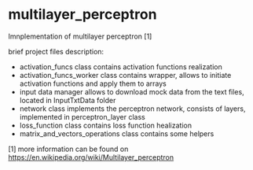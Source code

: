 # multilayer_perceptron
Imnplementation of multilayer perceptron [1]

brief project files description:

- activation_funcs class contains activation functions realization
- activation_funcs_worker class contains wrapper, allows to initiate activation functions and apply them to arrays
- input data manager allows to download mock data from the text files, located in InputTxtData folder
- network class implements the perceptron network, consists of layers, implemented in perceptron_layer class 
- loss_function class contains loss function healization
- matrix_and_vectors_operations class contains some helpers

[1] more information can be found on https://en.wikipedia.org/wiki/Multilayer_perceptron 